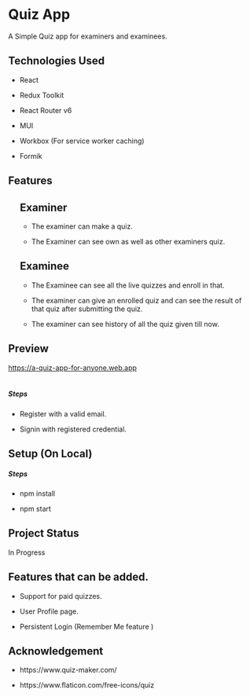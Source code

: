 <h1>Quiz App</h1>
<p>A Simple Quiz app for examiners and examinees.</p>

<h2>Technologies Used</h2>
<ul>
    <li>React</li>
</ul>
<ul>
    <li>Redux Toolkit</li>
</ul>
<ul>
    <li>React Router v6</li>
</ul>
<ul>
    <li>MUI</li>
</ul>
<ul>
    <li>Workbox (For service worker caching)</li>
</ul>
<ul>
    <li>Formik</li>
</ul>

<h2>Features</h2>
<ol>
    <h2>Examiner</h2>
    <ul>
        <li>The examiner can make a quiz.</li>
    </ul>
    <ul>
        <li>The Examiner can see own as well as other examiners quiz.</li>
    </ul>
</ol>
<ol>
    <h2>Examinee</h2>
    <ul>
        <li>The Examinee can see all the live quizzes and enroll in that.</li>
    </ul>
    <ul>
        <li>The examiner can give an enrolled quiz and can see the result of that quiz after submitting the quiz.
        </li>
    </ul>
    <ul>
        <li>The examiner can see history of all the quiz given till now.</li>
    </ul>
</ol>

 <h2>Preview</h2>
<a href="https://a-quiz-app-for-anyone.web.app/">https://a-quiz-app-for-anyone.web.app</a>
<br> <br>
<h5>Steps</h5>
<ul>
    <li>Register with a valid email.</li>
</ul>
<ul>
    <li>Signin with registered credential.</li>
</ul>

<h2>Setup (On Local)</h2>
<h5>Steps</h5>
<ul>
    <li>npm install</li>
</ul>
<ul>
    <li>npm start</li>
</ul>
</ul><h2>Project Status</h2>
<p>In Progress</p><h2>Features that can be added.</h2>
<ul>
<li>Support for paid quizzes.</li>
</ul><ul>
<li>User Profile page.</li>
</ul><ul>
<li>Persistent Login (Remember Me feature )</li>
</ul><h2>Acknowledgement</h2>
<ul>
<li>https://www.quiz-maker.com/</li>
</ul><ul>
<li>https://www.flaticon.com/free-icons/quiz</li>
</ul>

